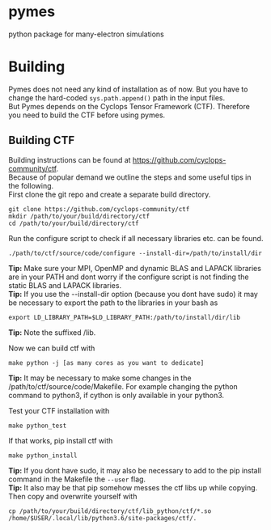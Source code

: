 # pymes

python package for many-electron simulations

# Building

Pymes does not need any kind of installation as of now. But you have to change the hard-coded ```sys.path.append()``` path in the input files.  
But Pymes depends on the Cyclops Tensor Framework (CTF). Therefore you need to build the CTF before using pymes.

## Building CTF
Building instructions can be found at https://github.com/cyclops-community/ctf.  
Because of popular demand we outline the steps and some useful tips in the following.  
First clone the git repo and create a separate build directory.
```
git clone https://github.com/cyclops-community/ctf
mkdir /path/to/your/build/directory/ctf
cd /path/to/your/build/directory/ctf
```
Run the configure script to check if all necessary libraries etc. can be found.
```
./path/to/ctf/source/code/configure --install-dir=/path/to/install/dir
```
**Tip:** Make sure your MPI, OpenMP and dynamic BLAS and LAPACK libraries are in your PATH and dont worry if the configure script is not finding the static BLAS and LAPACK libraries.  
**Tip:** If you use the --install-dir option (because you dont have sudo) it may be necessary to export the path to the libraries in your bash as
```
export LD_LIBRARY_PATH=$LD_LIBRARY_PATH:/path/to/install/dir/lib
```
**Tip:** Note the suffixed /lib.  

Now we can build ctf with
```
make python -j [as many cores as you want to dedicate]
```
**Tip:** It may be necessary to make some changes in the /path/to/ctf/source/code/Makefile. For example changing the python command to python3, if cython is only available in your python3.  

Test your CTF installation with
```
make python_test
```

If that works, pip install ctf with
```
make python_install
```
**Tip:** If you dont have sudo, it may also be necessary to add to the pip install command in the Makefile the ```--user``` flag.  
**Tip:** It also may be that pip somehow messes the ctf libs up while copying. Then copy and overwrite yourself with
```
cp /path/to/your/build/directory/ctf/lib_python/ctf/*.so /home/$USER/.local/lib/python3.6/site-packages/ctf/.
```
